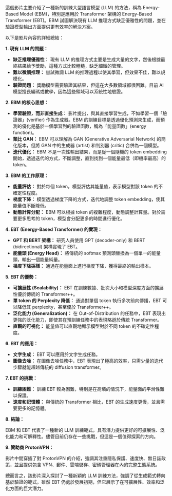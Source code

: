 這個影片主要介紹了一種新的訓練大型語言模型 (LLM) 的方法，稱為 Energy-Based Model (EBM)，特別是應用於 Transformer 架構的 Energy-Based Transformer (EBT)。EBM 試圖解決現有 LLM 推理方式缺乏優雅性的問題，並在驗證模型輸出方面提供更有效率的解決方案。

以下是影片內容的詳細總結：

**1. 現有 LLM 的問題：**

*   **缺乏推理優雅性：** 現有 LLM 的推理方式主要是生成大量的文字，然後根據最終結果給予獎勵，這種方式比較粗糙，缺乏細緻的管理。
*   **難以微調推理：** 嘗試微調 LLM 的推理過程以使其學習，但效果不佳，難以規模化。
*   **驗證問題：** 獎勵模型需要驗證其結果，但這在大多數領域都很困難。目前 AI 模型擅長編碼或數學，因為這些領域可以系統性地驗證。

**2. EBM 的核心思想：**

*   **學習驗證，而非直接生成：** 影片提出，與其直接學習生成，不如學習一個「驗證器」(verifier) 作為生成器。EBM 的訓練目標是透過優化預測來生成，而預測的優化是基於一個學習到的驗證函數，稱為「能量函數」(energy function)。
*   **類比 GAN：** EBM 可以理解為 GAN (Generative Adversarial Network) 的簡化版本，但將 GAN 中的生成器 (artist) 和判別器 (critic) 合併為一個模型。
*   **迭代優化：** EBM 不是一次性輸出結果，而是從一個隨機的 token embedding 開始，透過迭代的方式，不斷調整，直到找到一個能量最低（即機率最高）的 token。

**3. EBM 的工作原理：**

*   **能量評估：** 對於每個 token，模型評估其能量值，表示模型對該 token 的不確定性程度。
*   **梯度下降：** 模型透過梯度下降的方式，迭代地調整 token embedding，使其能量值不斷降低。
*   **動態計算分配：** EBM 可以根據 token 的複雜程度，動態調整計算量。對於需要更多思考的 token，模型會分配更多的時間進行優化。

**4. EBT (Energy-Based Transformer) 的實現：**

*   **GPT 和 BERT 架構：** 研究人員使用 GPT (decoder-only) 和 BERT (bidirectional) 架構實現了 EBT。
*   **能量頭 (Energy Head)：** 將傳統的 softmax 預測頭替換為一個單一的能量頭，輸出一個能量純量。
*   **梯度下降採樣：** 通過在能量面上進行梯度下降，獲得最終的輸出樣本。

**5. EBT 的優勢：**

*   **可擴展性 (Scalability)：** EBT 在訓練數據、批次大小和模型深度方面的擴展性優於傳統的 Transformer++。
*   **單 token 的 Perplexity 降低：** 通過對單個 token 執行多次前向傳播，EBT 可以降低其 perplexity，甚至優於 Transformer++。
*   **泛化能力 (Generalization)：** 在 Out-of-Distribution 的任務中，EBT 表現出更強的泛化能力，即使其在預訓練任務中的表現略遜於傳統 Transformer。
*   **直觀的可視化：** 能量值可以直觀地顯示模型對於不同 token 的不確定性程度。

**6. EBT 的應用：**

*   **文字生成：**  EBT 可以應用於文字生成任務。
*   **圖像去噪：** 在圖像去噪任務中，EBT 表現出了極高的效率，只需少量的迭代步驟就能超越傳統的 diffusion transformer。

**7. EBT 的挑戰：**

*   **訓練困難：**  訓練 EBT 較為困難，特別是在高熵的情況下，能量面的平滑性難以保證。
*   **速度和記憶體：** 與傳統的 Transformer 相比，EBT 的生成速度更慢，並且需要更多的記憶體。

**8. 結論：**

EBM 和 EBT 代表了一種新的 LLM 訓練範式，具有潛力提供更好的可擴展性、泛化能力和可解釋性。儘管目前仍存在一些挑戰，但這是一個值得探索的方向。

**9. 贊助商 ProtonVPN：**

影片中間穿插了對 ProtonVPN 的介紹，強調其注重隱私保護、速度快、無日誌政策，並且提供包含 VPN、郵件、雲端儲存、密碼管理器在內的完整生態系統。

總而言之，該影片深入探討了一種新穎的 LLM 訓練方法，強調了從生成範式轉向基於驗證的範式。雖然 EBT 仍處於發展初期，但它展示了在可擴展性、效率和泛化方面的巨大潛力。
